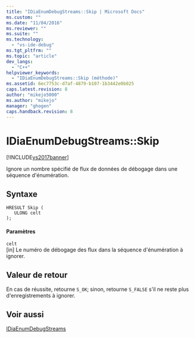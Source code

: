 ```yaml
---
title: "IDiaEnumDebugStreams::Skip | Microsoft Docs"
ms.custom: ""
ms.date: "11/04/2016"
ms.reviewer: ""
ms.suite: ""
ms.technology: 
  - "vs-ide-debug"
ms.tgt_pltfrm: ""
ms.topic: "article"
dev_langs: 
  - "C++"
helpviewer_keywords: 
  - "IDiaEnumDebugStreams::Skip (méthode)"
ms.assetid: 6ec7753c-d7af-4879-b107-1b3442e0b025
caps.latest.revision: 8
author: "mikejo5000"
ms.author: "mikejo"
manager: "ghogen"
caps.handback.revision: 8
---
```

# IDiaEnumDebugStreams::Skip
[!INCLUDE[vs2017banner](../../code-quality/includes/vs2017banner.md)]

Ignore un nombre spécifié de flux de données de débogage dans une séquence d'énumération.  
  
## Syntaxe  
  
```cpp#  
HRESULT Skip (   
   ULONG celt  
);  
```  
  
#### Paramètres  
 `celt`  
 \[in\]  Le numéro de débogage des flux dans la séquence d'énumération à ignorer.  
  
## Valeur de retour  
 En cas de réussite, retourne `S_OK`; sinon, retourne `S_FALSE` s'il ne reste plus d'enregistrements à ignorer.  
  
## Voir aussi  
 [IDiaEnumDebugStreams](../../debugger/debug-interface-access/idiaenumdebugstreams.md)